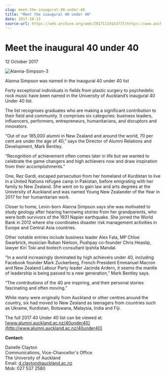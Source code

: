 ```yaml
---
slug: meet-the-inaugural-40-under-40
title: "Meet the inaugural 40 under 40"
date: 2017-10-12
source-url: https://web.archive.org/web/20171119163737/https://www.auckland.ac.nz/en/about/news-events-and-notices/news/news-2017/10/meet-the-inaugural-40-under-40-.html
---
```

Meet the inaugural 40 under 40
==============================

12 October 2017

![Alanna-Simpson-3](https://www.auckland.ac.nz/en/about/news-events-and-notices/news/news-2017/10/meet-the-inaugural-40-under-40-/_jcr_content/par/textimage/image.img.jpg/1508362786691.jpg "Alanna-Simpson-3")

Alanna Simpson was named in the inaugural 40 under 40 list

Forty exceptional individuals in fields from plastic surgery to psychedelic rock music have been named in the University of Auckland’s inaugural 40 Under 40 list.

The list recognises graduates who are making a significant contribution to their field and community. It comprises six categories: business leaders, influencers, performers, entrepreneurs, humanitarians, and disruptors and innovators.

“Out of our 185,000 alumni in New Zealand and around the world, 70 per cent are under the age of 40,” says the Director of Alumni Relations and Development, Mark Bentley.

“Recognition of achievement often comes later in life but we wanted to celebrate the game changers and high achievers now and draw inspiration from their accomplishments.”

One, Rez Gardi, escaped persecution from her homeland of Kurdistan to live in a United Nations refugee camp in Pakistan, before emigrating with her family to New Zealand. She went on to gain law and arts degrees at the University of Auckland and was named Young New Zealander of the Year in 2017 for her humanitarian work.

Closer to home, Levin-born Alanna Simpson says she was motivated to study geology after hearing harrowing stories from her grandparents, who were both survivors of the 1931 Napier earthquake. She joined the World Bank in 2012 where she coordinates disaster risk management activities in Europe and Central Asia countries.

Other notable entries include business leader Alex Fala, MP Chloe Swarbrick, musician Ruban Nielson, Pushpay co-founder Chris Heaslip, lawyer Kiri Toki and biotech consultant Ipshita Mandal.  

“In a world increasingly dominated by high achievers under 40, including Facebook founder Mark Zuckerberg, French President Emmanuel Macron and New Zealand Labour Party leader Jacinda Ardern, it seems the mantle of leadership is being passed to a new generation,” Mark Bentley says.

“The contributions of the 40 are inspiring, and their personal stories fascinating and often moving.”

While many were originally from Auckland or other centres around the country, six had moved to New Zealand as teenagers from countries such as Ukraine, Kurdistan, Botswana, Malaysia, India and Fiji.

The full 2017 40 Under 40 list can be viewed at: [www.alumni.auckland.ac.nz/40under40](http://www.alumni.auckland.ac.nz/40under40)

**Contact:**

Danelle Clayton  
Communications, Vice-Chancellor's Office  
The University of Auckland  
Email: [d.clayton@auckland.ac.nz](mailto:d.clayton@auckland.ac.nz)  
Mob: 027 537 2580